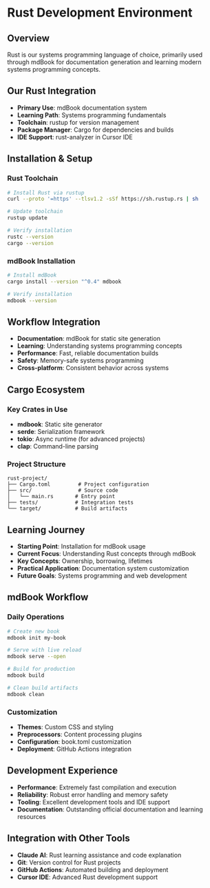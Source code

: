 # Rust Development Environment

## Overview
Rust is our systems programming language of choice, primarily used through mdBook for documentation generation and learning modern systems programming concepts.

## Our Rust Integration
- **Primary Use**: mdBook documentation system
- **Learning Path**: Systems programming fundamentals
- **Toolchain**: rustup for version management
- **Package Manager**: Cargo for dependencies and builds
- **IDE Support**: rust-analyzer in Cursor IDE

## Installation & Setup
### Rust Toolchain
```bash
# Install Rust via rustup
curl --proto '=https' --tlsv1.2 -sSf https://sh.rustup.rs | sh

# Update toolchain
rustup update

# Verify installation
rustc --version
cargo --version
```

### mdBook Installation
```bash
# Install mdBook
cargo install --version "^0.4" mdbook

# Verify installation
mdbook --version
```

## Workflow Integration
- **Documentation**: mdBook for static site generation
- **Learning**: Understanding systems programming concepts
- **Performance**: Fast, reliable documentation builds
- **Safety**: Memory-safe systems programming
- **Cross-platform**: Consistent behavior across systems

## Cargo Ecosystem
### Key Crates in Use
- **mdbook**: Static site generator
- **serde**: Serialization framework
- **tokio**: Async runtime (for advanced projects)
- **clap**: Command-line parsing

### Project Structure
```
rust-project/
├── Cargo.toml         # Project configuration
├── src/               # Source code
│   └── main.rs       # Entry point
├── tests/            # Integration tests
└── target/           # Build artifacts
```

## Learning Journey
- **Starting Point**: Installation for mdBook usage
- **Current Focus**: Understanding Rust concepts through mdBook
- **Key Concepts**: Ownership, borrowing, lifetimes
- **Practical Application**: Documentation system customization
- **Future Goals**: Systems programming and web development

## mdBook Workflow
### Daily Operations
```bash
# Create new book
mdbook init my-book

# Serve with live reload
mdbook serve --open

# Build for production
mdbook build

# Clean build artifacts
mdbook clean
```

### Customization
- **Themes**: Custom CSS and styling
- **Preprocessors**: Content processing plugins
- **Configuration**: book.toml customization
- **Deployment**: GitHub Actions integration

## Development Experience
- **Performance**: Extremely fast compilation and execution
- **Reliability**: Robust error handling and memory safety
- **Tooling**: Excellent development tools and IDE support
- **Documentation**: Outstanding official documentation and learning resources

## Integration with Other Tools
- **Claude AI**: Rust learning assistance and code explanation
- **Git**: Version control for Rust projects
- **GitHub Actions**: Automated building and deployment
- **Cursor IDE**: Advanced Rust development support